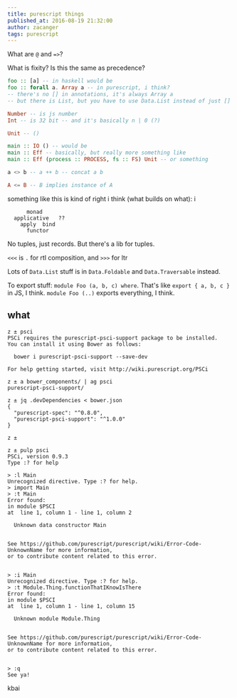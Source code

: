 ```yaml
---
title: purescript things
published_at: 2016-08-19 21:32:00
author: zacanger
tags: purescript
---
```


What are `@` and `=>`?

What is fixity? Is this the same as precedence?

```haskell
foo :: [a] -- in haskell would be
foo :: forall a. Array a -- in purescript, i think?
-- there's no [] in annotations, it's always Array a
-- but there is List, but you have to use Data.List instead of just []

Number -- is js number
Int -- is 32 bit -- and it's basically n | 0 (?)

Unit -- ()

main :: IO () -- would be
main :: Eff -- basically, but really more something like
main :: Eff (process :: PROCESS, fs :: FS) Unit -- or something

a <> b -- a ++ b -- concat a b

A <= B -- B implies instance of A
```

something like this is kind of right i think (what builds on what):
i
```text
      monad
  applicative   ??
    apply  bind
      functor
```

No tuples, just records. But there's a lib for tuples.

`<<<`  is `.` for rtl composition, and `>>>` for ltr

Lots of `Data.List` stuff is in `Data.Foldable` and `Data.Traversable` instead.

To export stuff: `module Foo (a, b, c) where`.
That's like `export { a, b, c }` in JS, I think.
`module Foo (..)` exports everything, I think.

## what
```
z ± psci
PSCi requires the purescript-psci-support package to be installed.
You can install it using Bower as follows:

  bower i purescript-psci-support --save-dev

For help getting started, visit http://wiki.purescript.org/PSCi

z ± a bower_components/ | ag psci
purescript-psci-support/

z ± jq .devDependencies < bower.json
{
  "purescript-spec": "^0.8.0",
  "purescript-psci-support": "^1.0.0"
}

z ±

z ± pulp psci
PSCi, version 0.9.3
Type :? for help

> :l Main
Unrecognized directive. Type :? for help.
> import Main
> :t Main
Error found:
in module $PSCI
at  line 1, column 1 - line 1, column 2

  Unknown data constructor Main


See https://github.com/purescript/purescript/wiki/Error-Code-UnknownName for more information,
or to contribute content related to this error.


> :i Main
Unrecognized directive. Type :? for help.
> :t Module.Thing.functionThatIKnowIsThere
Error found:
in module $PSCI
at  line 1, column 1 - line 1, column 15

  Unknown module Module.Thing


See https://github.com/purescript/purescript/wiki/Error-Code-UnknownName for more information,
or to contribute content related to this error.


> :q
See ya!
```

kbai
